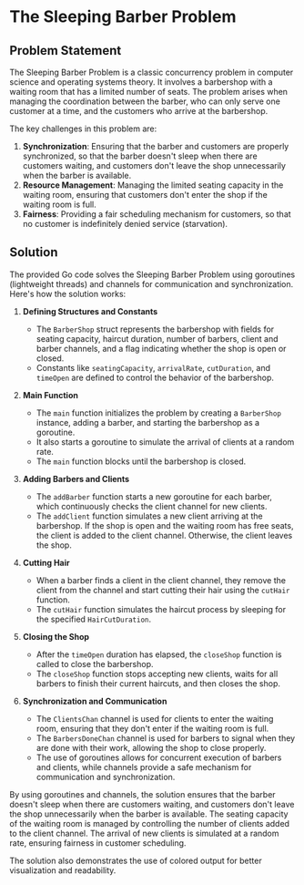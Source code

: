 # The Sleeping Barber Problem

## Problem Statement

The Sleeping Barber Problem is a classic concurrency problem in computer science and operating systems theory. It involves a barbershop with a waiting room that has a limited number of seats. The problem arises when managing the coordination between the barber, who can only serve one customer at a time, and the customers who arrive at the barbershop.

The key challenges in this problem are:

1. **Synchronization**: Ensuring that the barber and customers are properly synchronized, so that the barber doesn't sleep when there are customers waiting, and customers don't leave the shop unnecessarily when the barber is available.
2. **Resource Management**: Managing the limited seating capacity in the waiting room, ensuring that customers don't enter the shop if the waiting room is full.
3. **Fairness**: Providing a fair scheduling mechanism for customers, so that no customer is indefinitely denied service (starvation).

## Solution

The provided Go code solves the Sleeping Barber Problem using goroutines (lightweight threads) and channels for communication and synchronization. Here's how the solution works:

1. **Defining Structures and Constants**
   - The `BarberShop` struct represents the barbershop with fields for seating capacity, haircut duration, number of barbers, client and barber channels, and a flag indicating whether the shop is open or closed.
   - Constants like `seatingCapacity`, `arrivalRate`, `cutDuration`, and `timeOpen` are defined to control the behavior of the barbershop.

2. **Main Function**
   - The `main` function initializes the problem by creating a `BarberShop` instance, adding a barber, and starting the barbershop as a goroutine.
   - It also starts a goroutine to simulate the arrival of clients at a random rate.
   - The `main` function blocks until the barbershop is closed.

3. **Adding Barbers and Clients**
   - The `addBarber` function starts a new goroutine for each barber, which continuously checks the client channel for new clients.
   - The `addClient` function simulates a new client arriving at the barbershop. If the shop is open and the waiting room has free seats, the client is added to the client channel. Otherwise, the client leaves the shop.

4. **Cutting Hair**
   - When a barber finds a client in the client channel, they remove the client from the channel and start cutting their hair using the `cutHair` function.
   - The `cutHair` function simulates the haircut process by sleeping for the specified `HairCutDuration`.

5. **Closing the Shop**
   - After the `timeOpen` duration has elapsed, the `closeShop` function is called to close the barbershop.
   - The `closeShop` function stops accepting new clients, waits for all barbers to finish their current haircuts, and then closes the shop.

6. **Synchronization and Communication**
   - The `ClientsChan` channel is used for clients to enter the waiting room, ensuring that they don't enter if the waiting room is full.
   - The `BarbersDoneChan` channel is used for barbers to signal when they are done with their work, allowing the shop to close properly.
   - The use of goroutines allows for concurrent execution of barbers and clients, while channels provide a safe mechanism for communication and synchronization.

By using goroutines and channels, the solution ensures that the barber doesn't sleep when there are customers waiting, and customers don't leave the shop unnecessarily when the barber is available. The seating capacity of the waiting room is managed by controlling the number of clients added to the client channel. The arrival of new clients is simulated at a random rate, ensuring fairness in customer scheduling.

The solution also demonstrates the use of colored output for better visualization and readability.